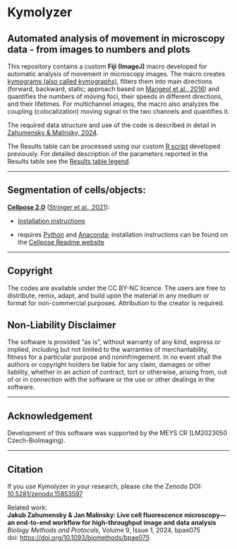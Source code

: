 # Kymolyzer
## Automated analysis of movement in microscopy data - from images to numbers and plots

This repository contains a custom **Fiji (ImageJ)** macro developed for automatic analysis of movement in microscopy images. The macro creates [kymograms (also called kymographs)](https://imagej.net/tutorials/generate-and-exploit-kymographs), filters them into main directions (forward, backward, static; approach based on [Mangeol et al., 2016](https://doi.org/10.1091/mbc.e15-06-0404)) and quantifies the numbers of moving foci, their speeds in different directions, and their lifetimes. For multichannel images, the macro also analyzes the coupling (colocalization) moving signal in the two channels and quantifies it.

The required data structure and use of the code is described in detail in [Zahumensky & Malinsky, 2024](https://doi.org/10.1093/biomethods/bpae075).

The Results table can be processed using our custom [R script](https://github.com/jakubzahumensky/microscopy_analysis/tree/main/processing%20in%20R) developed previously. For detailed description of the parameters reported in the Results table see the [Results table legend](results_table_legend.md).

---

## Segmentation of cells/objects:

[**Cellpose 2.0**](https://www.cellpose.org/) ([Stringer et al., 2021](https://www.nature.com/articles/s41592-020-01018-x)):

-   [Installation instructions](https://github.com/MouseLand/cellpose/blob/main/README.md)

-   requires [Python](https://www.python.org/downloads/) and [Anaconda](https://www.anaconda.com/download); installation instructions can be found on the [Cellpose Readme website](https://github.com/MouseLand/cellpose/blob/main/README.md)

---

## Copyright

The codes are available under the CC BY-NC licence. The users are free to distribute, remix, adapt, and build upon the material in any medium or format for non-commercial purposes. Attribution to the creator is required.

## Non-Liability Disclaimer

The software is provided “as is”, without warranty of any kind, express or implied, including but not limited to the warranties of merchantability, fitness for a particular purpose and noninfringement. In no event shall the authors or copyright holders be liable for any claim, damages or other liability, whether in an action of contract, tort or otherwise, arising from, out of or in connection with the software or the use or other dealings in the software.

---

## Acknowledgement

Development of this software was supported by the MEYS CR (LM2023050 Czech-BioImaging).

---

## Citation

If you use Kymolyzer in your research, please cite the Zenodo DOI: [10.5281/zenodo.15853597](https://doi.org/10.5281/zenodo.15853597)

Related work:\
**Jakub Zahumensky & Jan Malinsky: Live cell fluorescence microscopy—an end-to-end workflow for high-throughput image and data analysis**\
*Biology Methods and Protocols*, Volume 9, Issue 1, 2024, bpae075\
doi: <https://doi.org/10.1093/biomethods/bpae075>
